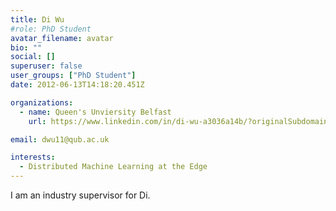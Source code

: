 ```yaml
---
title: Di Wu
#role: PhD Student
avatar_filename: avatar
bio: ""
social: []
superuser: false
user_groups: ["PhD Student"]
date: 2012-06-13T14:18:20.451Z

organizations:
  - name: Queen's Unviersity Belfast
    url: https://www.linkedin.com/in/di-wu-a3036a14b/?originalSubdomain=uk

email: dwu11@qub.ac.uk

interests:
  - Distributed Machine Learning at the Edge
---
```

I am an industry supervisor for Di.